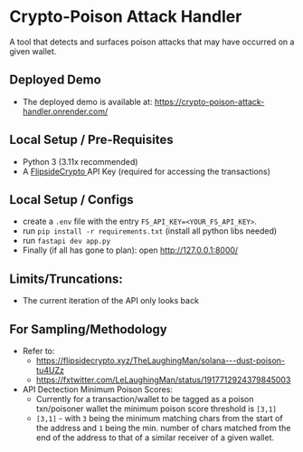 # Crypto-Poison Attack Handler
A tool that detects and surfaces poison attacks that may have occurred on a given wallet.

## Deployed Demo
- The deployed demo is available at: https://crypto-poison-attack-handler.onrender.com/


## Local Setup / Pre-Requisites
- Python 3 (3.11x recommended)
- A <a href='https://flipsidecrypto.xyz/studio/'>FlipsideCrypto </a> API Key (required for accessing the transactions)

## Local Setup / Configs

- create a `.env` file with the entry `FS_API_KEY=<YOUR_FS_API_KEY>`.
- run `pip install -r requirements.txt` (install all python libs needed)
- run `fastapi dev app.py`
- Finally (if all has gone to plan): open http://127.0.0.1:8000/ 

## Limits/Truncations:
- The current iteration of the API only looks back

## For Sampling/Methodology
- Refer to:
  - https://flipsidecrypto.xyz/TheLaughingMan/solana---dust-poison-tu4UZz
  - https://fxtwitter.com/LeLaughingMan/status/1917712924379845003
- API Dectection Minimum Poison Scores:
  - Currently for a transaction/wallet to be tagged as a poison txn/poisoner wallet the minimum poison score threshold is `[3,1]`
  - `[3,1]` - with `3` being the minimum matching chars from the start of the address and `1` being the min. number of chars matched from the end of the address to that of a similar receiver of a given wallet.
